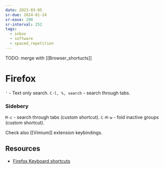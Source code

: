 ```yaml
---
date: 2023-03-05
sr-due: 2024-01-24
sr-ease: 290
sr-interval: 252
tags:
  - inbox
  - software
  - spaced_repetition
---
```


TODO: merge with [[Browser_shortucts]]

# Firefox

`'` - Text only search.
`C-l, %, search` - search through tabs.

### Sidebery

`M-c` - search through tabs (custom shortcut).
`C-M-w` - fold inactive groups (custom shortcut).

Check also [[Vimium]] extension keybindings.

## Resources

- [Firefox Keyboard shortcuts](https://support.mozilla.org/en-US/kb/keyboard-shortcuts-perform-firefox-tasks-quickly)

